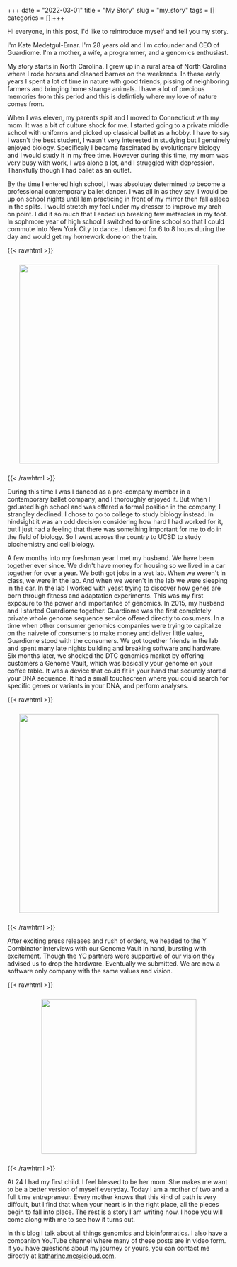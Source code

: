 +++ 
date = "2022-03-01"
title = "My Story"
slug = "my_story"
tags = []
categories = []
+++

Hi everyone, in this post, I'd like to reintroduce myself and tell you my story.

I'm Kate Medetgul-Ernar. I'm 28 years old and I'm cofounder and CEO of Guardiome. I'm a mother, a wife, a programmer, and a genomics enthusiast.

My story starts in North Carolina. I grew up in a rural area of North Carolina where I rode horses and cleaned barnes on the weekends. In these early years I spent a lot of time in nature wth good friends, pissing of neighboring farmers and bringing home strange animals. I have a lot of precious memories from this period and this is defintiely where my love of nature comes from.

When I was eleven, my parents split and I moved to Connecticut with my mom. It was a bit of culture shock for me. I started going to a private middle school with uniforms and picked up classical ballet as a hobby. I have to say I wasn't the best student, I wasn't very interested in studying but I genuinely enjoyed biology. Specificaly I became fascinated by evolutionary biology and I would study it in my free time. However during this time, my mom was very busy with work, I was alone a lot, and I struggled with depression. Thankfully though I had ballet as an outlet.

By the time I entered high school, I was absolutey determined to become a professional contemporary ballet dancer. I was all in as they say. I would be up on school nights until 1am practicing in front of my mirror then fall asleep in the splits. I would stretch my feel under my dresser to improve my arch on point. I did it so much that I ended up breaking few metarcles in my foot. In sophmore year of high school I switched to online school so that I could commute into New York City to dance. I danced for 6 to 8 hours during the day and would get my homework done on the train.

{{< rawhtml >}}

<p style="text-align:center;">
    <img src="/images/dance.jpeg" style="height:450px; padding: 10px;">
</p>
{{< /rawhtml >}}

During this time I was I danced as a pre-company member in a contemporary ballet company, and I thoroughly enjoyed it. But when I grduated high school and was offered a formal position in the company, I strangley declined. I chose to go to college to study biology instead. In hindsight it was an odd decision considering how hard I had worked for it, but I just had a feeling that there was something important for me to do in the field of biology. So I went across the country to UCSD to study biochemistry and cell biology.

A few months into my freshman year I met my husband. We have been together ever since. We didn't have money for housing so we lived in a car together for over a year. We both got jobs in a wet lab. When we weren't in class, we were in the lab. And when we weren't in the lab we were sleeping in the car. In the lab I worked with yeast trying to discover how genes are born through fitness and adaptation experiments. This was my first exposure to the power and importantce of genomics. In 2015, my husband and I started Guardiome together. Guardiome was the first completely private whole genome sequence service offered directly to cosumers. In a time when other consumer genomics companies were trying to capitalize on the naivete of consumers to make money and deliver little value, Guardiome stood with the consumers. We got together friends in the lab and spent many late nights building and breaking software and hardware. Six months later, we shocked the DTC genomics market by offering customers a Genome Vault, which was basically your genome on your coffee table. It was a device that could fit in your hand that securely stored your DNA sequence. It had a small touchscreen where you could search for specific genes or variants in your DNA, and perform analyses.

{{< rawhtml >}}

<p style="text-align:center;">
    <img src="/images/helixa_table.jpg" style="height:450px; padding: 10px;">
</p>
{{< /rawhtml >}}

After exciting press releases and rush of orders, we headed to the Y Combinator interviews with our Genome Vault in hand, bursting with excitement. Though the YC partners were supportive of our vision they advised us to drop the hardware. Eventually we submitted. We are now a software only company with the same values and vision.

{{< rawhtml >}}

<p style="text-align:center;">
    <img src="/images/yc.jpg" style="height:350px; padding: 10px;">
</p>
{{< /rawhtml >}}

At 24 I had my first child. I feel blessed to be her mom. She makes me want to be a better version of myself everyday. Today I am a mother of two and a full time entrepreneur. Every mother knows that this kind of path is very diffcult, but I find that when your heart is in the right place, all the pieces begin to fall into place. The rest is a story I am writing now. I hope you will come along with me to see how it turns out.

In this blog I talk about all things genomics and bioinformatics. I also have a companion YouTube channel where many of these posts are in video form. If you have questions about my journey or yours, you can contact me directly at katharine.me@icloud.com.
